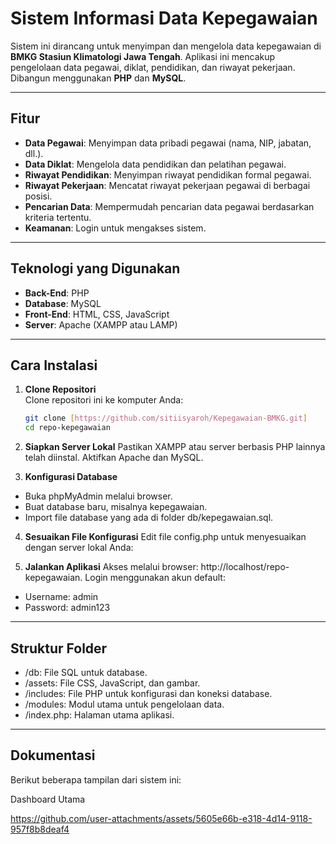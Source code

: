 # Sistem Informasi Data Kepegawaian  
Sistem ini dirancang untuk menyimpan dan mengelola data kepegawaian di **BMKG Stasiun Klimatologi Jawa Tengah**. Aplikasi ini mencakup pengelolaan data pegawai, diklat, pendidikan, dan riwayat pekerjaan. Dibangun menggunakan **PHP** dan **MySQL**.

---

## Fitur
- **Data Pegawai**: Menyimpan data pribadi pegawai (nama, NIP, jabatan, dll.).  
- **Data Diklat**: Mengelola data pendidikan dan pelatihan pegawai.  
- **Riwayat Pendidikan**: Menyimpan riwayat pendidikan formal pegawai.  
- **Riwayat Pekerjaan**: Mencatat riwayat pekerjaan pegawai di berbagai posisi.  
- **Pencarian Data**: Mempermudah pencarian data pegawai berdasarkan kriteria tertentu.  
- **Keamanan**: Login untuk mengakses sistem.

---

## Teknologi yang Digunakan
- **Back-End**: PHP  
- **Database**: MySQL  
- **Front-End**: HTML, CSS, JavaScript  
- **Server**: Apache (XAMPP atau LAMP)

---

## Cara Instalasi
1. **Clone Repositori**  
   Clone repositori ini ke komputer Anda:  
   ```bash
   git clone [https://github.com/sitiisyaroh/Kepegawaian-BMKG.git]
   cd repo-kepegawaian
2. **Siapkan Server Lokal**
Pastikan XAMPP atau server berbasis PHP lainnya telah diinstal. Aktifkan Apache dan MySQL.

3. **Konfigurasi Database**

- Buka phpMyAdmin melalui browser.
- Buat database baru, misalnya kepegawaian.
- Import file database yang ada di folder db/kepegawaian.sql.

4. **Sesuaikan File Konfigurasi**
Edit file config.php untuk menyesuaikan dengan server lokal Anda:
<?php
$db_host = "localhost";
$db_user = "root";
$db_pass = "";
$db_name = "kepegawaian";
?>

5. **Jalankan Aplikasi**
Akses melalui browser: http://localhost/repo-kepegawaian.
Login menggunakan akun default:
- Username: admin
- Password: admin123

---

## Struktur Folder
- /db: File SQL untuk database.
- /assets: File CSS, JavaScript, dan gambar.
- /includes: File PHP untuk konfigurasi dan koneksi database.
- /modules: Modul utama untuk pengelolaan data.
- /index.php: Halaman utama aplikasi.

---

## Dokumentasi
Berikut beberapa tampilan dari sistem ini:

Dashboard Utama


https://github.com/user-attachments/assets/5605e66b-e318-4d14-9118-957f8b8deaf4

